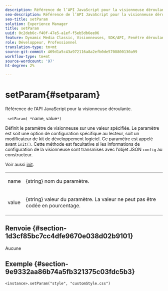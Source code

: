 ```yaml
---
description: Référence de l’API JavaScript pour la visionneuse déroulante.
seo-description: Référence de l’API JavaScript pour la visionneuse déroulante.
seo-title: setParam
solution: Experience Manager
title: setParam
uuid: 0c2deb6c-f40f-47e5-a1ef-f5eb5db6ee06
feature: Dynamic Media Classic, Visionneuses, SDK/API, Fenêtre déroulante
role: Développeur, Professionnel
translation-type: tm+mt
source-git-commit: 469d1a5c43a972116a8a2efb0de5708800130a99
workflow-type: tm+mt
source-wordcount: '97'
ht-degree: 2%

---
```



# setParam{#setparam}

Référence de l’API JavaScript pour la visionneuse déroulante.

` setParam( *`name, value`*)`

Définit le paramètre de visionneuse sur une valeur spécifiée. Le paramètre est soit une option de configuration spécifique au lecteur, soit un modificateur de kit de développement logiciel. Ce paramètre est appelé avant `init()`. Cette méthode est facultative si les informations de configuration de la visionneuse sont transmises avec l’objet JSON `config` au constructeur.

Voir aussi [init](../../../c-html5-s7-aem-asset-viewers/c-html5-flyout-viewer-20-about/c-html5-flyout-viewer-20-javascriptapiref/r-html5-flyout-viewer-20-javascriptapiref-init.md#reference-8651640683fc4a538bfb660709d1a463).

<table id="table_896DFF34A68A403DB93A6D597461A573"> 
 <tbody> 
  <tr> 
   <td colname="col1"> <p> <span class="codeph"> <span class="varname"> name  </span> </span> </p> </td> 
   <td colname="col2"> <p> <span class="codeph"> {string}  </span> nom du paramètre. </p> </td> 
  </tr> 
  <tr> 
   <td colname="col1"> <p> <span class="codeph"> <span class="varname"> value  </span> </span> </p> </td> 
   <td colname="col2"> <p> <span class="codeph"> {string}  </span> valeur du paramètre. La valeur ne peut pas être codée en pourcentage. </p> </td> 
  </tr> 
 </tbody> 
</table>

## Renvoie {#section-1d3cf85bc7cc4dfe9670e038d02b9101}

Aucune

## Exemple {#section-9e9332aa86b74a5fb321375c03fdc5b3}

```
<instance>.setParam("style", "customStyle.css")
```

